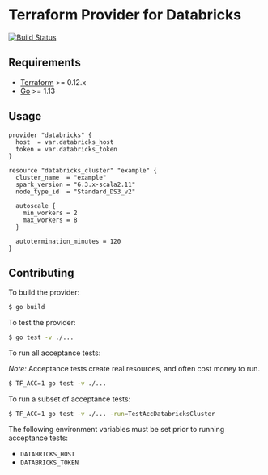 # Terraform Provider for Databricks

[![Build Status](https://travis-ci.com/innovationnorway/terraform-provider-databricks.svg?branch=master)](https://travis-ci.com/innovationnorway/terraform-provider-databricks)

## Requirements

-	[Terraform](https://www.terraform.io/downloads.html) >= 0.12.x
-	[Go](https://golang.org/doc/install) >= 1.13

## Usage

```hcl
provider "databricks" {
  host  = var.databricks_host
  token = var.databricks_token
}

resource "databricks_cluster" "example" {
  cluster_name  = "example"
  spark_version = "6.3.x-scala2.11"
  node_type_id  = "Standard_DS3_v2"

  autoscale {
    min_workers = 2
    max_workers = 8
  }

  autotermination_minutes = 120
}
```

## Contributing

To build the provider:

```sh
$ go build
```

To test the provider:

```sh
$ go test -v ./...
```

To run all acceptance tests:

*Note:* Acceptance tests create real resources, and often cost money to run.

```sh
$ TF_ACC=1 go test -v ./...
```

To run a subset of acceptance tests:

```sh
$ TF_ACC=1 go test -v ./... -run=TestAccDatabricksCluster
```

The following environment variables must be set prior to running acceptance tests:

- `DATABRICKS_HOST`
- `DATABRICKS_TOKEN`
